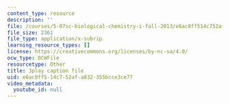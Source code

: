 ```yaml
---
content_type: resource
description: ''
file: /courses/5-07sc-biological-chemistry-i-fall-2013/e6ac8ff514c752afa832355bcce3ce77_cOD4yhZVZMY.vtt
file_size: 2361
file_type: application/x-subrip
learning_resource_types: []
license: https://creativecommons.org/licenses/by-nc-sa/4.0/
ocw_type: OCWFile
resourcetype: Other
title: 3play caption file
uid: e6ac8ff5-14c7-52af-a832-355bcce3ce77
video_metadata:
  youtube_id: null
---
```


